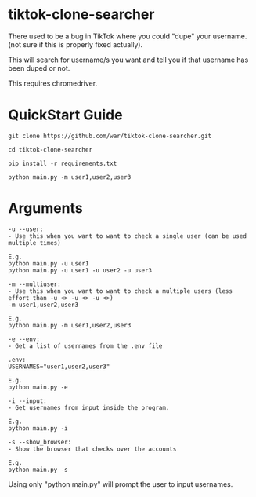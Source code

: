# tiktok-clone-searcher
There used to be a bug in TikTok where you could "dupe" your username. (not sure if this is properly fixed actually).

This will search for username/s you want and tell you if that username has been duped or not.

This requires chromedriver.

# QuickStart Guide
```
git clone https://github.com/war/tiktok-clone-searcher.git

cd tiktok-clone-searcher

pip install -r requirements.txt

python main.py -m user1,user2,user3
```

# Arguments
```
-u --user:
- Use this when you want to want to check a single user (can be used multiple times)

E.g.
python main.py -u user1
python main.py -u user1 -u user2 -u user3
```
```
-m --multiuser:
- Use this when you want to want to check a multiple users (less effort than -u <> -u <> -u <>)
-m user1,user2,user3

E.g.
python main.py -m user1,user2,user3
```
```
-e --env:
- Get a list of usernames from the .env file

.env:
USERNAMES="user1,user2,user3"

E.g.
python main.py -e
```
```
-i --input:
- Get usernames from input inside the program.

E.g.
python main.py -i
```
```
-s --show_browser:
- Show the browser that checks over the accounts

E.g.
python main.py -s
```

Using only "python main.py" will prompt the user to input usernames.